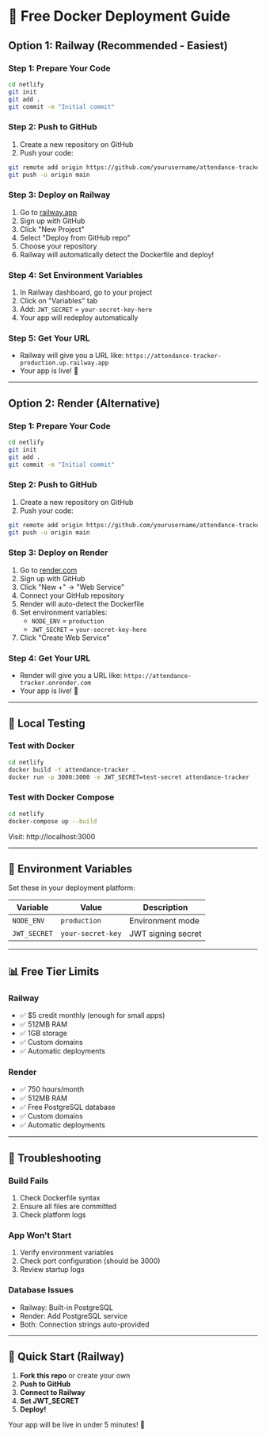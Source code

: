 # 🚀 Free Docker Deployment Guide

## Option 1: Railway (Recommended - Easiest)

### Step 1: Prepare Your Code
```bash
cd netlify
git init
git add .
git commit -m "Initial commit"
```

### Step 2: Push to GitHub
1. Create a new repository on GitHub
2. Push your code:
```bash
git remote add origin https://github.com/yourusername/attendance-tracker.git
git push -u origin main
```

### Step 3: Deploy on Railway
1. Go to [railway.app](https://railway.app)
2. Sign up with GitHub
3. Click "New Project"
4. Select "Deploy from GitHub repo"
5. Choose your repository
6. Railway will automatically detect the Dockerfile and deploy!

### Step 4: Set Environment Variables
1. In Railway dashboard, go to your project
2. Click on "Variables" tab
3. Add: `JWT_SECRET` = `your-secret-key-here`
4. Your app will redeploy automatically

### Step 5: Get Your URL
- Railway will give you a URL like: `https://attendance-tracker-production.up.railway.app`
- Your app is live! 🎉

---

## Option 2: Render (Alternative)

### Step 1: Prepare Your Code
```bash
cd netlify
git init
git add .
git commit -m "Initial commit"
```

### Step 2: Push to GitHub
1. Create a new repository on GitHub
2. Push your code:
```bash
git remote add origin https://github.com/yourusername/attendance-tracker.git
git push -u origin main
```

### Step 3: Deploy on Render
1. Go to [render.com](https://render.com)
2. Sign up with GitHub
3. Click "New +" → "Web Service"
4. Connect your GitHub repository
5. Render will auto-detect the Dockerfile
6. Set environment variables:
   - `NODE_ENV` = `production`
   - `JWT_SECRET` = `your-secret-key-here`
7. Click "Create Web Service"

### Step 4: Get Your URL
- Render will give you a URL like: `https://attendance-tracker.onrender.com`
- Your app is live! 🎉

---

## 🐳 Local Testing

### Test with Docker
```bash
cd netlify
docker build -t attendance-tracker .
docker run -p 3000:3000 -e JWT_SECRET=test-secret attendance-tracker
```

### Test with Docker Compose
```bash
cd netlify
docker-compose up --build
```

Visit: http://localhost:3000

---

## 🔧 Environment Variables

Set these in your deployment platform:

| Variable | Value | Description |
|----------|-------|-------------|
| `NODE_ENV` | `production` | Environment mode |
| `JWT_SECRET` | `your-secret-key` | JWT signing secret |

---

## 📊 Free Tier Limits

### Railway
- ✅ $5 credit monthly (enough for small apps)
- ✅ 512MB RAM
- ✅ 1GB storage
- ✅ Custom domains
- ✅ Automatic deployments

### Render
- ✅ 750 hours/month
- ✅ 512MB RAM
- ✅ Free PostgreSQL database
- ✅ Custom domains
- ✅ Automatic deployments

---

## 🚨 Troubleshooting

### Build Fails
1. Check Dockerfile syntax
2. Ensure all files are committed
3. Check platform logs

### App Won't Start
1. Verify environment variables
2. Check port configuration (should be 3000)
3. Review startup logs

### Database Issues
- Railway: Built-in PostgreSQL
- Render: Add PostgreSQL service
- Both: Connection strings auto-provided

---

## 🎯 Quick Start (Railway)

1. **Fork this repo** or create your own
2. **Push to GitHub**
3. **Connect to Railway**
4. **Set JWT_SECRET**
5. **Deploy!**

Your app will be live in under 5 minutes! 🚀
